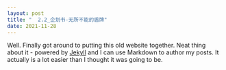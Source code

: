 ```yaml
---
layout: post
title: "  2.2_企划书-无所不能的盾牌"
date: 2021-11-28
---
```


Well. Finally got around to putting this old website together. Neat thing about it - powered by [Jekyll](http://jekyllrb.com) and I can use Markdown to author my posts. It actually is a lot easier than I thought it was going to be.
